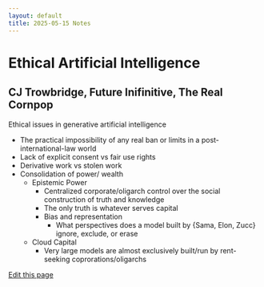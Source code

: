 ```yaml
---
layout: default
title: 2025-05-15 Notes
---
```


# Ethical Artificial Intelligence
## CJ Trowbridge, Future Inifinitive, The Real Cornpop

Ethical issues in generative artificial intelligence

- The practical impossibility of any real ban or limits in a post-international-law world
- Lack of explicit consent vs fair use rights
- Derivative work vs stolen work
- Consolidation of power/ wealth
  - Epistemic Power
    - Centralized corporate/oligarch control over the social construction of truth and knowledge
    - The only truth is whatever serves capital
    - Bias and representation
      - What perspectives does a model built by {Sama, Elon, Zucc} ignore, exclude, or erase
  - Cloud Capital
    - Very large models are almost exclusively built/run by rent-seeking coprorations/oligarchs


[Edit this page]()
